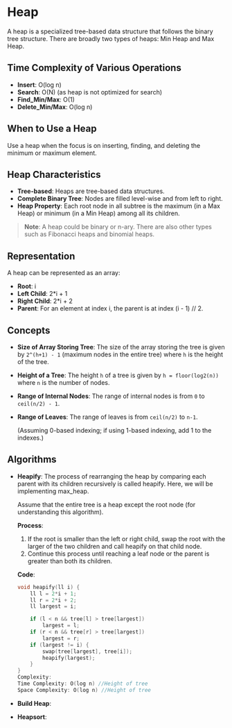 # Heap

A heap is a specialized tree-based data structure that follows the binary tree structure. There are broadly two types of heaps: Min Heap and Max Heap.

## Time Complexity of Various Operations

- **Insert**: O(log n)
- **Search**: O(N) (as heap is not optimized for search)
- **Find_Min/Max**: O(1)
- **Delete_Min/Max**: O(log n)

## When to Use a Heap

Use a heap when the focus is on inserting, finding, and deleting the minimum or maximum element.

## Heap Characteristics

- **Tree-based**: Heaps are tree-based data structures.
- **Complete Binary Tree**: Nodes are filled level-wise and from left to right.
- **Heap Property**: Each root node in all subtree is the maximum (in a Max Heap) or minimum (in a Min Heap) among all its children.

> **Note**: A heap could be binary or n-ary. There are also other types such as Fibonacci heaps and binomial heaps.

## Representation

A heap can be represented as an array:

- **Root**: i
- **Left Child**: 2\*i + 1
- **Right Child**: 2\*i + 2
- **Parent**: For an element at index i, the parent is at index (i - 1) // 2.

## Concepts

- **Size of Array Storing Tree**: The size of the array storing the tree is given by `2^(h+1) - 1` (maximum nodes in the entire tree) where `h` is the height of the tree.
- **Height of a Tree**: The height `h` of a tree is given by `h = floor(log2(n))` where `n` is the number of nodes.
- **Range of Internal Nodes**: The range of internal nodes is from `0` to `ceil(n/2) - 1`.
- **Range of Leaves**: The range of leaves is from `ceil(n/2)` to `n-1`.

  (Assuming 0-based indexing; if using 1-based indexing, add 1 to the indexes.)

## Algorithms

- **Heapify**: The process of rearranging the heap by comparing each parent with its children recursively is called heapify. Here, we will be implementing max_heap.

  Assume that the entire tree is a heap except the root node (for understanding this algorithm).

  **Process**:

  1. If the root is smaller than the left or right child, swap the root with the larger of the two children and call heapify on that child node.
  2. Continue this process until reaching a leaf node or the parent is greater than both its children.

  **Code**:

  ```cpp
  void heapify(ll i) {
      ll l = 2*i + 1;
      ll r = 2*i + 2;
      ll largest = i;

      if (l < n && tree[l] > tree[largest])
          largest = l;
      if (r < n && tree[r] > tree[largest])
          largest = r;
      if (largest != i) {
          swap(tree[largest], tree[i]);
          heapify(largest);
      }
  }
  Complexity:
  Time Complexity: O(log n) //Height of tree
  Space Complexity: O(log n) //Height of tree
  ```

- **Build Heap**:
- **Heapsort**:
